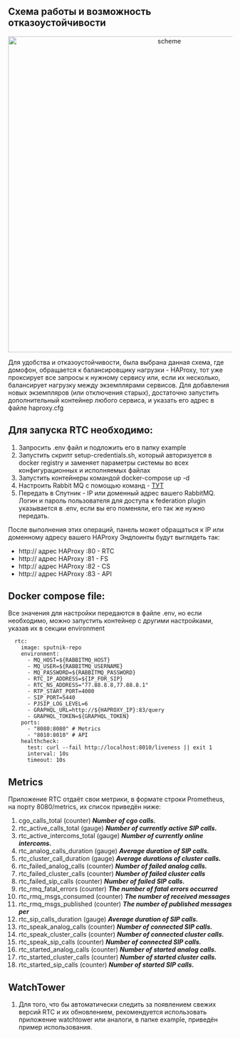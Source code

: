 ## Схема работы и возможность отказоустойчивости
<p align="center"><img width="708" alt="scheme" src="https://user-images.githubusercontent.com/73711327/230797620-77506420-50e8-4a76-9111-34d7dcccbf15.png"></p>
Для удобства и отказоустойчивости, была выбрана данная схема, где домофон, обращается к балансировщику нагрузки - HAProxy, тот уже проксирует все запросы к нужному сервису или, если их несколько, балансирует нагрузку между экземплярами сервисов. Для добавления новых экземпляров (или отключения старых), достаточно запустить дополнительный контейнер любого сервиса, и указать его адрес в файле haproxy.cfg

## Для запуска RTC необходимо:
1) Запросить .env файл и подложить его в папку example
2) Запустить скрипт setup-credentials.sh, который авторизуется в docker registry и заменяет параметры системы во всех конфигурационных и исполняемых файлах 
3) Запустить контейнеры командой docker-compose up -d 
4) Настроить Rabbit MQ с помощью команд - [ТУТ](example/RabbitMQ/README.md)
5) Передать в Спутник - IP или доменный адрес вашего RabbitMQ. Логин и пароль пользователя для доступа к federation plugin указывается в .env, если вы его поменяли, его так же нужно передать. 

После выполнения этих операций, панель может обращаться к IP или доменному адресу вашего HAProxy
Эндпоинты будут выглядеть так: 

- http:// адрес HAProxy :80 - RTC
- http:// адрес HAProxy :81 - FS
- http:// адрес HAProxy :82 - CS
- http:// адрес HAProxy :83 - API

## Docker compose file:
Все значения для настройки передаются в файле .env, но если необходимо, можно запустить контейнер с другими настройками, указав их в секции environment
```
  rtc:
    image: sputnik-repo
    environment:
      - MQ_HOST=${RABBITMQ_HOST}
      - MQ_USER=${RABBITMQ_USERNAME}
      - MQ_PASSWORD=${RABBITMQ_PASSWORD}
      - RTC_IP_ADDRESS=${IP_FOR_SIP} 
      - RTC_NS_ADDRESS="77.88.8.8,77.88.8.1"
      - RTP_START_PORT=4000
      - SIP_PORT=5440
      - PJSIP_LOG_LEVEL=6
      - GRAPHQL_URL=http://${HAPROXY_IP}:83/query
      - GRAPHQL_TOKEN=${GRAPHQL_TOKEN}
    ports:
      - "8080:8080" # Metrics
      - "8010:8010" # API
    healthcheck:
      test: curl --fail http://localhost:8010/liveness || exit 1
      interval: 10s
      timeout: 10s
```
## Metrics
Приложение RTC отдаёт свои метрики, в формате строки Prometheus, на порту 8080/metrics, их список приведён ниже:

1. cgo_calls_total (counter)			**_Number of cgo calls._**
2. rtc_active_calls_total (gauge)		**_Number of currently active SIP calls._**
3. rtc_active_intercoms_total (gauge)	**_Number of currently online intercoms._**
4. rtc_analog_calls_duration (gauge)	**_Average duration of SIP calls._**
5. rtc_cluster_call_duration (gauge)		**_Average durations of cluster calls._**
6. rtc_failed_analog_calls (counter)		**_Number of failed analog calls._**
7. rtc_failed_cluster_calls (counter)		**_Number of failed cluster calls_**
8. rtc_failed_sip_calls (counter)		**_Number of failed SIP calls._**
9. rtc_rmq_fatal_errors (counter)		**_The number of fatal errors occurred_**
10. rtc_rmq_msgs_consumed (counter)	**_The number of received messages_**
11. rtc_rmq_msgs_published (counter)	**_The number of published messages per_**
12. rtc_sip_calls_duration (gauge)		**_Average duration of SIP calls._**
13. rtc_speak_analog_calls (counter)		**_Number of connected SIP calls._**
14. rtc_speak_cluster_calls (counter)		**_Number of connected cluster calls._**
15. rtc_speak_sip_calls (counter)		**_Number of connected SIP calls._**
16. rtc_started_analog_calls (counter)	**_Number of started analog calls._**
17. rtc_started_cluster_calls (counter)	**_Number of started cluster calls._**
18. rtc_started_sip_calls (counter)		**_Number of started SIP calls._**

## WatchTower

1. Для того, что бы автоматически следить за появлением свежих версий RTC и их обновлением, рекомендуется использовать приложение watchtower или аналоги, в папке example, приведён пример использования. 
